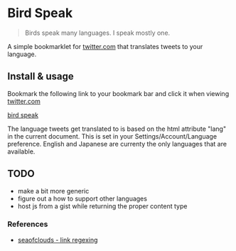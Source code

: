 # Bird Speak

> Birds speak many languages. I speak mostly one.

A simple bookmarklet for  [twitter.com](http://http://twitter.com/) that translates tweets to your language.


## Install & usage

Bookmark the following link to your bookmark bar and click it when viewing  [twitter.com](http://http://twitter.com/) 

<a href='javascript:(function(){try{var isTwitter=window.location.host.match(/(twitter.com)?/);if(isTwitter){var d=window.document;if(typeof google=="undefined"){var s=d.createElement("script");s.type="text/javascript";s.src="http://www.google.com/jsapi";d.getElementsByTagName("head")[0].appendChild(s);}
if(typeof jQuery=="undefined"){google.load("jquery","1.3.2");}
var elClass=".entry-content";var msg="tweet tweet  さえずる";function resolveLang(){return jQuery("html").attr("lang");}
var lang=resolveLang();jQuery.fn.extend({linkUrl:function(){var returning=[];var regexp=/((ftp|http|https):\/\/(\w+:{0,1}\w*@)?(\S+)(:[0-9]+)?(\/|\/([\w#!:.?+=&%@!\-\/]))?)/gi;this.each(function(){returning.push(this.replace(regexp,"<a href=\"$1\">$1</a>"));});return jQuery(returning);},linkUser:function(){var returning=[];var regexp=/[\@]+([A-Za-z0-9-_]+)/gi;this.each(function(){returning.push(this.replace(regexp,"@<a href=\"http://twitter.com/$1\">$1</a>"));});return jQuery(returning);}});function flash(){var id="t-flash";var el=d.createElement("div");el.style.position="fixed";el.style.height="30";el.style.width="250";el.style.border="3px solid #f5f5f5";el.style.margin="0 auto";el.id=id;el.style.top="0";el.style.left="40%";el.style.padding="5px 10px 5px 10px";el.style.backgroundColor="#8ADCFF";el.innerHTML=msg;var b=d.getElementsByTagName("body")[0];b.appendChild(el);jQuery("#"+id).fadeIn(2000,function(){setTimeout(function(){jQuery("#"+id).fadeOut(1000,function(){jQuery(this).remove();});},2000);});}
function decorate(txt){return jQuery([txt]).linkUrl().linkUser()[0];}
function translate(){jQuery(elClass).each(function(index,el){var jel=jQuery(el);google.language.translate(jel.text(),"",lang,function(result){if(!result.error){jel.html(decorate(result.translation));}});});flash();}
function loadLang(){google.load("language","1",{callback:translate});}
var interval=setTimeout(loadLang,300);}}catch(e){alert(e);}})();'>bird speak</a>

The language tweets get translated to is based on the html attribute "lang" in the current document. This is set in your Settings/Account/Language preference. English and Japanese are currenty the only languages that are available.

## TODO
 * make a bit more generic
 * figure out a how to support other languages
 * host js from a gist while returning the proper content type


### References
 * [seaofclouds - link regexing](http://github.com/seaofclouds/tweet/tree/master)